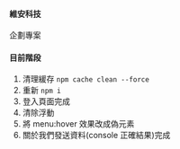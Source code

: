 #### 維安科技

企劃專案

#### 目前階段

1. 清理緩存 `npm cache clean --force`
2. 重新 `npm i`
3. 登入頁面完成
4. 清除浮動
5. 將 menu:hover 效果改成偽元素
6. 關於我們發送資料(console 正確結果)完成
